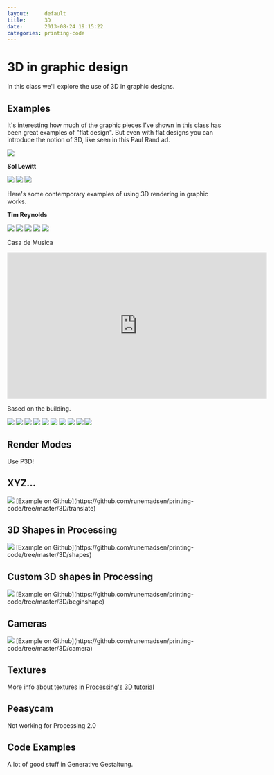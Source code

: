 ```yaml
---
layout:     default
title:      3D
date:       2013-08-24 19:15:22
categories: printing-code
---
```


3D in graphic design
====================

In this class we'll explore the use of 3D in graphic designs.

Examples
--------

It's interesting how much of the graphic pieces I've shown in this class has been great examples of "flat design". But even with flat designs you can introduce the notion of 3D, like seen in this Paul Rand ad.

<img src="{{ imageproxy_url }}/rand-93ad8ebc7115a0e919919209c05c3c8b.jpg"  />

**Sol Lewitt**

<img src="{{ imageproxy_url }}/lewitt1-bf7be3c724d47fcb320afd7c51580791.jpg"  />

<img src="{{ imageproxy_url }}/lewitt2-719da474af89acb6fda677ec31b1cc08.jpg"  />

<img src="{{ imageproxy_url }}/lewitt3-cdb8cac82da9f7c1c426d878f2ed3ccf.jpg"  />

Here's some contemporary examples of using 3D rendering in graphic works. 

**Tim Reynolds**

<img src="{{ imageproxy_url }}/reynolds1-0b4bfc2d56645fa7e7423be055f3682e.jpg"  />

<img src="{{ imageproxy_url }}/reynolds2-a68fdb3760eed0f391fe629e4a350b18.jpg"  />

<img src="{{ imageproxy_url }}/reynolds3-32246cdc8ba16694b120994e2b55549d.jpg"  />

<img src="{{ imageproxy_url }}/reynolds4-46e37df332e2c114bbc08d93bb538df3.jpg"  />

<img src="{{ imageproxy_url }}/reynolds5-7b79370b30c1a3e69264115d91da4af7.jpg"  />

Casa de Musica

<iframe width="600" height="338" src="http://www.youtube.com/embed/URmKSyKAK5w" frameborder="0" > 
</iframe>

Based on the building.

<img src="{{ imageproxy_url }}/musica-df68380a44184e3f9daedd6c0b113777.jpg"  />

<img src="{{ imageproxy_url }}/musica2-4e43f4e173771b86f52b518e8e0e115b.jpg"  />

<img src="{{ imageproxy_url }}/musica3-a387a8498391e054f8383241baa3c48a.jpg"  />

<img src="{{ imageproxy_url }}/musica4-6ff5ab410af1a1ea86504f3bdf765e14.jpg"  />

<img src="{{ imageproxy_url }}/musica5-df80b05145566386daa6c97884db0060.jpg"  />

<img src="{{ imageproxy_url }}/musica6-746b546db75f412059e7d8eea7f54e55.jpg"  />

<img src="{{ imageproxy_url }}/musica7-4760faab82c9df8e3a14bbf0177b5045.jpg"  />

<img src="{{ imageproxy_url }}/musica8-d19352f265dc4f76ad136c319e946ae8.jpg"  />

<img src="{{ imageproxy_url }}/musica9-ec4df9fd685b88672b012654d619cd08.jpg"  />

<img src="{{ imageproxy_url }}/musica10-937d092476808925c24d99dc75bb8aa7.jpg"  />


Render Modes
------------

Use P3D!

XYZ...
------

<img src="{{ imageproxy_url }}/translate-f33de1105576de12dc9594b2887b1899.jpg"  />
[Example on Github](https://github.com/runemadsen/printing-code/tree/master/3D/translate)


3D Shapes in Processing
-----------------------

<img src="{{ imageproxy_url }}/shapes-88d6504f7a7d24be60de87ef490b36db.jpg"  />
[Example on Github](https://github.com/runemadsen/printing-code/tree/master/3D/shapes)


Custom 3D shapes in Processing
------------------------------

<img src="{{ imageproxy_url }}/beginshape-5d6ca773c7e5eb6040896c54000de505.jpg"  />
[Example on Github](https://github.com/runemadsen/printing-code/tree/master/3D/beginshape)


Cameras
-------

<img src="{{ imageproxy_url }}/camera-afa86c8d63cd73be4f265c73681501b8.jpg"  />
[Example on Github](https://github.com/runemadsen/printing-code/tree/master/3D/camera)


Textures
--------

More info about textures in [Processing's 3D tutorial](http://processing.org/learning/p3d/)

Peasycam
---------

Not working for Processing 2.0


Code Examples
-------------

A lot of good stuff in Generative Gestaltung.
